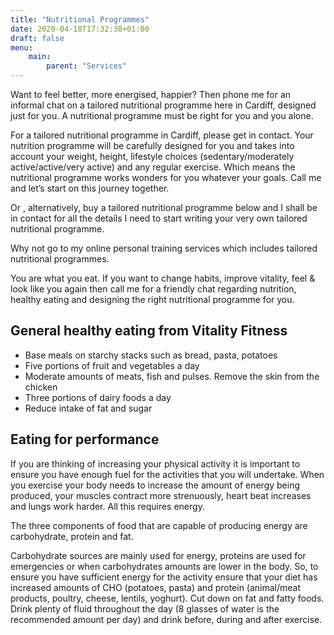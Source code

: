 ```yaml
---
title: "Nutritional Programmes"
date: 2020-04-18T17:32:38+01:00
draft: false
menu:
    main:
        parent: "Services"
---
```


Want to feel better, more energised, happier? Then phone me for an informal chat on a tailored nutritional programme here in Cardiff, designed just for you. A nutritional programme must be right for you and you alone.

For a tailored nutritional programme in Cardiff, please get in contact. Your nutrition programme will be carefully designed for you and takes into account your weight, height, lifestyle choices (sedentary/moderately active/active/very active) and any regular exercise. Which means the nutritional programme works wonders for you whatever your goals. Call me and let’s start on this journey together.

Or , alternatively, buy a tailored nutritional programme below and I shall be in contact for all the details I need to start writing your very own tailored nutritional programme.

Why not go to my online personal training services  which includes tailored nutritional programmes.

You are what you eat. If you want to change habits, improve vitality, feel & look like you again then call me for a friendly chat regarding nutrition, healthy eating and designing the right nutritional programme for you.

## General healthy eating from Vitality Fitness

- Base meals on starchy stacks such as bread, pasta, potatoes
- Five portions of fruit and vegetables a day
- Moderate amounts of meats, fish and pulses. Remove the skin from the chicken
- Three portions of dairy foods a day
- Reduce intake of fat and sugar

## Eating for performance

If you are thinking of increasing your physical activity it is important to ensure you have enough fuel for the activities that you will undertake. When you exercise your body needs to increase the amount of energy being produced, your muscles contract more strenuously, heart beat increases and lungs work harder. All this requires energy.

The three components of food that are capable of producing energy are carbohydrate, protein and fat.

Carbohydrate sources are mainly used for energy, proteins are used for emergencies or when carbohydrates amounts are lower in the body. So, to ensure you have sufficient energy for the activity ensure that your diet has increased amounts of CHO (potatoes, pasta) and protein (animal/meat products, poultry, cheese, lentils, yoghurt). Cut down on fat and fatty foods. Drink plenty of fluid throughout the day (8 glasses of water is the recommended amount per day) and drink before, during and after exercise.